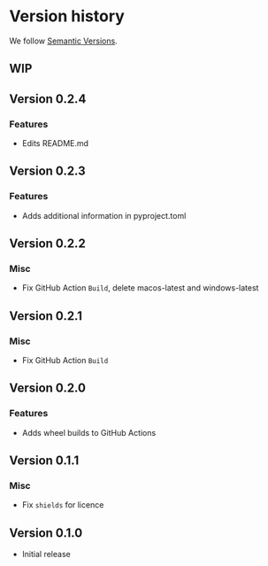 # Version history

We follow [Semantic Versions](https://semver.org/).

## WIP

## Version 0.2.4

### Features

- Edits README.md

## Version 0.2.3

### Features

- Adds additional information in pyproject.toml

## Version 0.2.2

### Misc

- Fix GitHub Action `Build`, delete macos-latest and windows-latest

## Version 0.2.1

### Misc

- Fix GitHub Action `Build`

## Version 0.2.0

### Features

- Adds wheel builds to GitHub Actions

## Version 0.1.1

### Misc

- Fix `shields` for licence

## Version 0.1.0

- Initial release
